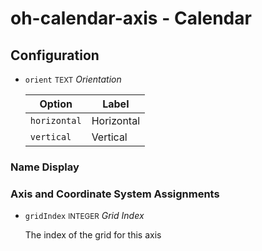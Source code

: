 # oh-calendar-axis - Calendar

<!-- GENERATED componentDescription -->

<!-- GENERATED /componentDescription -->

## Configuration

<!-- GENERATED props -->

- `orient` <small>TEXT</small> _Orientation_

  | Option | Label |
  |--------|-------|
  | `horizontal` | Horizontal |
  | `vertical` | Vertical |


### Name Display


### Axis and Coordinate System Assignments


- `gridIndex` <small>INTEGER</small> _Grid Index_

  The index of the grid for this axis

<!-- GENERATED /props -->
